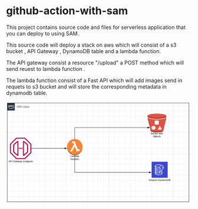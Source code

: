 # github-action-with-sam

This project contains source code and files for serverless application that you can deploy to using SAM.

This source code will deploy a  stack on aws which will consist of a s3 bucket , API Gateway , DynamoDB table and a lambda function.

The API gateway consist a resource  "/upload"  a POST method which will send reuest to lambda function .

The lambda function consist of a Fast API which will add images send in requets to s3 bucket and will store the corresponding metadata in dynamodb table.





![Screenshot](screenshot.png)